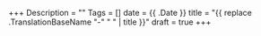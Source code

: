+++
Description = ""
Tags = []
date = {{ .Date }}
title = "{{ replace .TranslationBaseName "-" " " | title }}"
draft = true
+++
